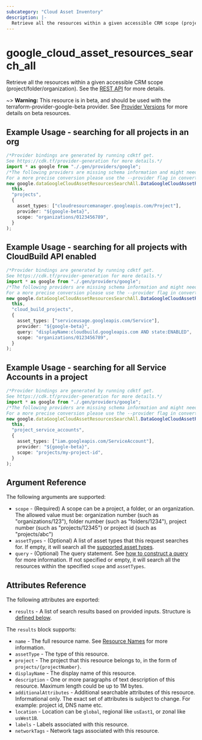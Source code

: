 ```yaml
---
subcategory: "Cloud Asset Inventory"
description: |-
  Retrieve all the resources within a given accessible CRM scope (project/folder/organization).
---
```


# google\_cloud\_asset\_resources\_search\_all

Retrieve all the resources within a given accessible CRM scope (project/folder/organization). See the
[REST API](https://cloud.google.com/asset-inventory/docs/reference/rest/v1p1beta1/resources/searchAll)
for more details.

\~> **Warning:** This resource is in beta, and should be used with the terraform-provider-google-beta provider.
See [Provider Versions](https://terraform.io/docs/providers/google/guides/provider_versions.html) for more details on beta resources.

## Example Usage - searching for all projects in an org

```typescript
/*Provider bindings are generated by running cdktf get.
See https://cdk.tf/provider-generation for more details.*/
import * as google from "./.gen/providers/google";
/*The following providers are missing schema information and might need manual adjustments to synthesize correctly: google.
For a more precise conversion please use the --provider flag in convert.*/
new google.dataGoogleCloudAssetResourcesSearchAll.DataGoogleCloudAssetResourcesSearchAll(
  this,
  "projects",
  {
    asset_types: ["cloudresourcemanager.googleapis.com/Project"],
    provider: "${google-beta}",
    scope: "organizations/0123456789",
  }
);

```

## Example Usage - searching for all projects with CloudBuild API enabled

```typescript
/*Provider bindings are generated by running cdktf get.
See https://cdk.tf/provider-generation for more details.*/
import * as google from "./.gen/providers/google";
/*The following providers are missing schema information and might need manual adjustments to synthesize correctly: google.
For a more precise conversion please use the --provider flag in convert.*/
new google.dataGoogleCloudAssetResourcesSearchAll.DataGoogleCloudAssetResourcesSearchAll(
  this,
  "cloud_build_projects",
  {
    asset_types: ["serviceusage.googleapis.com/Service"],
    provider: "${google-beta}",
    query: "displayName:cloudbuild.googleapis.com AND state:ENABLED",
    scope: "organizations/0123456789",
  }
);

```

## Example Usage - searching for all Service Accounts in a project

```typescript
/*Provider bindings are generated by running cdktf get.
See https://cdk.tf/provider-generation for more details.*/
import * as google from "./.gen/providers/google";
/*The following providers are missing schema information and might need manual adjustments to synthesize correctly: google.
For a more precise conversion please use the --provider flag in convert.*/
new google.dataGoogleCloudAssetResourcesSearchAll.DataGoogleCloudAssetResourcesSearchAll(
  this,
  "project_service_accounts",
  {
    asset_types: ["iam.googleapis.com/ServiceAccount"],
    provider: "${google-beta}",
    scope: "projects/my-project-id",
  }
);

```

## Argument Reference

The following arguments are supported:

* `scope` - (Required) A scope can be a project, a folder, or an organization. The allowed value must be: organization number (such as "organizations/123"), folder number (such as "folders/1234"), project number (such as "projects/12345") or project id (such as "projects/abc")
* `assetTypes` - (Optional) A list of asset types that this request searches for. If empty, it will search all the [supported asset types](https://cloud.google.com/asset-inventory/docs/supported-asset-types).
* `query` - (Optional) The query statement. See [how to construct a query](https://cloud.google.com/asset-inventory/docs/searching-resources#how_to_construct_a_query) for more information. If not specified or empty, it will search all the resources within the specified `scope` and `assetTypes`.

## Attributes Reference

The following attributes are exported:

* `results` - A list of search results based on provided inputs. Structure is [defined below](#nested_results).

<a name="nested_results"></a>The `results` block supports:

* `name` - The full resource name. See [Resource Names](https://cloud.google.com/apis/design/resource_names#full_resource_name) for more information.
* `assetType` - The type of this resource.
* `project` - The project that this resource belongs to, in the form of `projects/{projectNumber}`.
* `displayName` - The display name of this resource.
* `description` - One or more paragraphs of text description of this resource. Maximum length could be up to 1M bytes.
* `additionalAttributes` - Additional searchable attributes of this resource. Informational only. The exact set of attributes is subject to change. For example: project id, DNS name etc.
* `location` - Location can be `global`, regional like `usEast1`, or zonal like `usWest1B`.
* `labels` - Labels associated with this resource.
* `networkTags` - Network tags associated with this resource.
